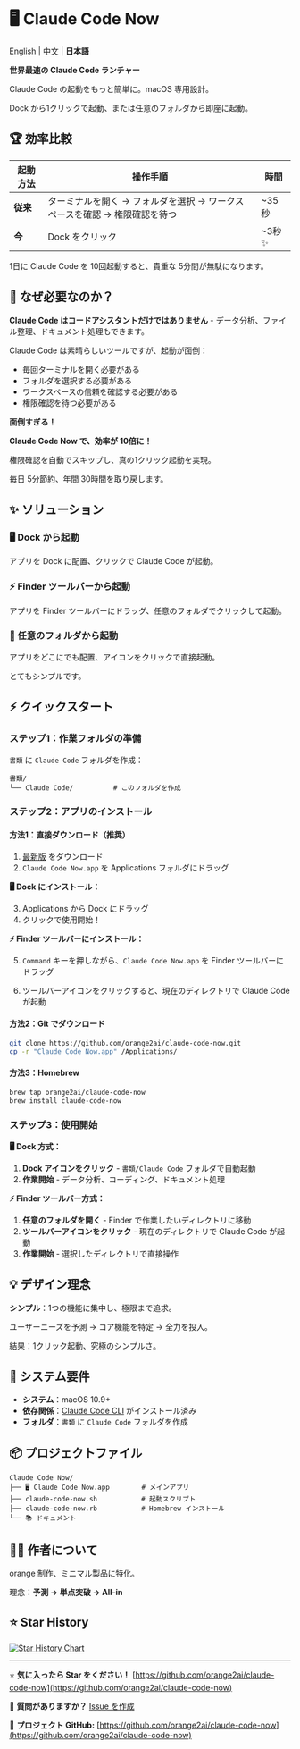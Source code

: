 # 🖥 Claude Code Now

[English](README.md) | [中文](README.zh.md) | **日本語**

**世界最速の Claude Code ランチャー**

Claude Code の起動をもっと簡単に。macOS 専用設計。

Dock から1クリックで起動、または任意のフォルダから即座に起動。

## 🏆 効率比較

| 起動方法 | 操作手順 | 時間 |
|---------|----------|------|
| **従来** | ターミナルを開く → フォルダを選択 → ワークスペースを確認 → 権限確認を待つ | ~35秒 |
| **今** | Dock をクリック | ~3秒 ✨ |

1日に Claude Code を 10回起動すると、貴重な 5分間が無駄になります。

## 🎯 なぜ必要なのか？

**Claude Code はコードアシスタントだけではありません** - データ分析、ファイル整理、ドキュメント処理もできます。

Claude Code は素晴らしいツールですが、起動が面倒：

- 毎回ターミナルを開く必要がある
- フォルダを選択する必要がある
- ワークスペースの信頼を確認する必要がある
- 権限確認を待つ必要がある

**面倒すぎる！**

**Claude Code Now で、効率が 10倍に！**

権限確認を自動でスキップし、真の1クリック起動を実現。

毎日 5分節約、年間 30時間を取り戻します。

## ✨ ソリューション

### 🖥 Dock から起動

アプリを Dock に配置、クリックで Claude Code が起動。

### ⚡ Finder ツールバーから起動

アプリを Finder ツールバーにドラッグ、任意のフォルダでクリックして起動。

### 📁 任意のフォルダから起動

アプリをどこにでも配置、アイコンをクリックで直接起動。

とてもシンプルです。

## ⚡ クイックスタート

### ステップ1：作業フォルダの準備
`書類` に `Claude Code` フォルダを作成：

```
書類/
└── Claude Code/          # このフォルダを作成
```

### ステップ2：アプリのインストール

#### 方法1：直接ダウンロード（推奨）
1. [最新版](https://github.com/orange2ai/claude-code-now/releases) をダウンロード
2. `Claude Code Now.app` を Applications フォルダにドラッグ

**🖥 Dock にインストール：**

3. Applications から Dock にドラッグ
4. クリックで使用開始！

**⚡ Finder ツールバーにインストール：**

5. `Command` キーを押しながら、`Claude Code Now.app` を Finder ツールバーにドラッグ

6. ツールバーアイコンをクリックすると、現在のディレクトリで Claude Code が起動

#### 方法2：Git でダウンロード

```bash
git clone https://github.com/orange2ai/claude-code-now.git
cp -r "Claude Code Now.app" /Applications/
```

#### 方法3：Homebrew

```bash
brew tap orange2ai/claude-code-now
brew install claude-code-now
```

### ステップ3：使用開始

**🖥 Dock 方式：**
1. **Dock アイコンをクリック** - `書類/Claude Code` フォルダで自動起動
2. **作業開始** - データ分析、コーディング、ドキュメント処理

**⚡ Finder ツールバー方式：**
1. **任意のフォルダを開く** - Finder で作業したいディレクトリに移動
2. **ツールバーアイコンをクリック** - 現在のディレクトリで Claude Code が起動
3. **作業開始** - 選択したディレクトリで直接操作

## 💡 デザイン理念

**シンプル**：1つの機能に集中し、極限まで追求。

ユーザーニーズを予測 → コア機能を特定 → 全力を投入。

結果：1クリック起動、究極のシンプルさ。

## 🔧 システム要件

- **システム**：macOS 10.9+
- **依存関係**：[Claude Code CLI](https://docs.claude.com/en/docs/claude-code) がインストール済み
- **フォルダ**：`書類` に `Claude Code` フォルダを作成

## 📦 プロジェクトファイル

```
Claude Code Now/
├── 🖥 Claude Code Now.app        # メインアプリ
├── claude-code-now.sh           # 起動スクリプト
├── claude-code-now.rb           # Homebrew インストール
└── 📚 ドキュメント
```

## 👨‍💼 作者について

orange 制作、ミニマル製品に特化。

理念：**予測 → 単点突破 → All-in**

## ⭐ Star History

[![Star History Chart](https://api.star-history.com/svg?repos=orange2ai/claude-code-now&type=Date)](https://star-history.com/#orange2ai/claude-code-now&Date)

---

⭐ **気に入ったら Star をください！** [https://github.com/orange2ai/claude-code-now](https://github.com/orange2ai/claude-code-now)

💬 **質問がありますか？** [Issue を作成](https://github.com/orange2ai/claude-code-now/issues)

🔗 **プロジェクト GitHub:** [https://github.com/orange2ai/claude-code-now](https://github.com/orange2ai/claude-code-now)